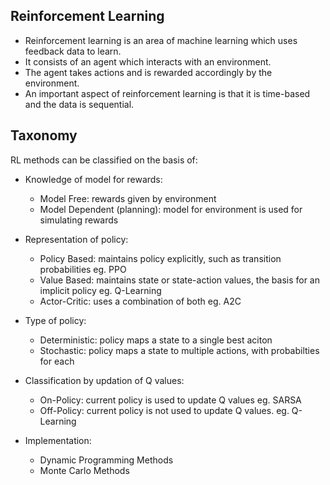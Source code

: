 ## Reinforcement Learning
- Reinforcement learning is an area of machine learning which uses feedback data to learn.
- It consists of an agent which interacts with an environment.
- The agent takes actions and is rewarded accordingly by the environment.
- An important aspect of reinforcement learning is that it is time-based and the data is sequential.

## Taxonomy
RL methods can be classified on the basis of:

- Knowledge of model for rewards: 
  - Model Free: rewards given by environment
  - Model Dependent (planning): model for environment is used for simulating rewards

- Representation of policy:
  - Policy Based: maintains policy explicitly, such as transition probabilities
  eg. PPO
  - Value Based: maintains state or state-action values, the basis for an implicit policy
  eg. Q-Learning
  - Actor-Critic: uses a combination of both
  eg. A2C

- Type of policy:
  - Deterministic: policy maps a state to a single best aciton
  - Stochastic: policy maps a state to multiple actions, with probabilties for each 

- Classification by updation of Q values:
  - On-Policy: current policy is used to update Q values
  eg. SARSA
  - Off-Policy: current policy is not used to update Q values. eg. Q-Learning

- Implementation:
  - Dynamic Programming Methods
  - Monte Carlo Methods